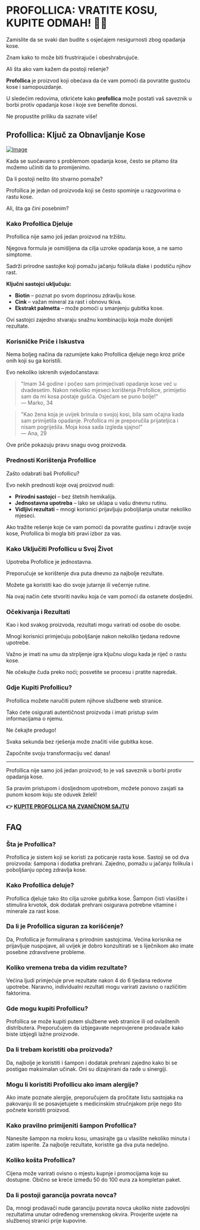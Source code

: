 # PROFOLLICA: VRATITE KOSU, KUPITE ODMAH! 💪🧴

Zamislite da se svaki dan budite s osjećajem nesigurnosti zbog opadanja kose. 

Znam kako to može biti frustrirajuće i obeshrabrujuće. 

Ali šta ako vam kažem da postoji rešenje? 

**Profollica** je proizvod koji obećava da će vam pomoći da povratite gustoću kose i samopouzdanje. 

U sledećim redovima, otkrićete kako **profollica** može postati vaš saveznik u borbi protiv opadanja kose i koje sve benefite donosi. 

Ne propustite priliku da saznate više!

## Profollica: Ključ za Obnavljanje Kose

[![Image](https://www2.sellhealth.com/2/profollica_012_140x250.jpg)](https://gchaffi.com/sOryk6A1)

Kada se suočavamo s problemom opadanja kose, često se pitamo šta možemo učiniti da to promijenimo.

Da li postoji nešto što stvarno pomaže?

Profollica je jedan od proizvoda koji se često spominje u razgovorima o rastu kose. 

Ali, šta ga čini posebnim?

### Kako Profollica Djeluje

Profollica nije samo još jedan proizvod na tržištu. 

Njegova formula je osmišljena da cilja uzroke opadanja kose, a ne samo simptome.

Sadrži prirodne sastojke koji pomažu jačanju folikula dlake i podstiču njihov rast.

**Ključni sastojci uključuju:**

- **Biotin** – poznat po svom doprinosu zdravlju kose.
- **Cink** – važan mineral za rast i obnovu tkiva.
- **Ekstrakt palmetta** – može pomoći u smanjenju gubitka kose.

Ovi sastojci zajedno stvaraju snažnu kombinaciju koja može donijeti rezultate.

### Korisničke Priče i Iskustva

Nema boljeg načina da razumijete kako Profollica djeluje nego kroz priče onih koji su ga koristili.

Evo nekoliko iskrenih svjedočanstava:

> "Imam 34 godine i počeo sam primjećivati opadanje kose već u dvadesetim. 
> Nakon nekoliko mjeseci korištenja Profollice, primijetio sam da mi kosa postaje gušća. 
> Osjećam se puno bolje!"  
> — Marko, 34

> "Kao žena koja je uvijek brinula o svojoj kosi, bila sam očajna kada sam primijetila opadanje. 
> Profollica mi je preporučila prijateljica i nisam pogriješila. 
> Moja kosa sada izgleda sjajno!"  
> — Ana, 29

Ove priče pokazuju pravu snagu ovog proizvoda.

### Prednosti Korištenja Profollice

Zašto odabrati baš Profollicu? 

Evo nekih prednosti koje ovaj proizvod nudi:

- **Prirodni sastojci** – bez štetnih hemikalija.
- **Jednostavna upotreba** – lako se uklapa u vašu dnevnu rutinu.
- **Vidljivi rezultati** – mnogi korisnici prijavljuju poboljšanja unutar nekoliko mjeseci.

Ako tražite rešenje koje će vam pomoći da povratite gustinu i zdravlje svoje kose, Profollica bi mogla biti pravi izbor za vas.

### Kako Uključiti Profollicu u Svoj Život

Upotreba Profollice je jednostavna. 

Preporučuje se korištenje dva puta dnevno za najbolje rezultate.

Možete ga koristiti kao dio svoje jutarnje ili večernje rutine.

Na ovaj način ćete stvoriti naviku koja će vam pomoći da ostanete dosljedni.

### Očekivanja i Rezultati

Kao i kod svakog proizvoda, rezultati mogu varirati od osobe do osobe. 

Mnogi korisnici primjećuju poboljšanje nakon nekoliko tjedana redovne upotrebe.

Važno je imati na umu da strpljenje igra ključnu ulogu kada je riječ o rastu kose. 

Ne očekujte čuda preko noći; posvetite se procesu i pratite napredak.

### Gdje Kupiti Profollicu?

Profollica možete naručiti putem njihove službene web stranice. 

Tako ćete osigurati autentičnost proizvoda i imati pristup svim informacijama o njemu.

Ne čekajte predugo! 

Svaka sekunda bez rješenja može značiti više gubitka kose. 

Započnite svoju transformaciju već danas!

---

Profollica nije samo još jedan proizvod; to je vaš saveznik u borbi protiv opadanja kose. 

Sa pravim pristupom i dosljednom upotrebom, možete ponovo zasjati sa punom kosom koju ste oduvek želeli!



**👉 [KUPITE PROFOLLICA NA ZVANIČNOM SAJTU](https://gchaffi.com/sOryk6A1)**

## FAQ

### Šta je Profollica?

Profollica je sistem koji se koristi za poticanje rasta kose. Sastoji se od dva proizvoda: šampona i dodatka prehrani. Zajedno, pomažu u jačanju folikula i poboljšanju općeg zdravlja kose.

### Kako Profollica deluje?

Profollica djeluje tako što cilja uzroke gubitka kose. Šampon čisti vlasište i stimulira krvotok, dok dodatak prehrani osigurava potrebne vitamine i minerale za rast kose.

### Da li je Profollica siguran za korišćenje?

Da, Profollica je formulirana s prirodnim sastojcima. Većina korisnika ne prijavljuje nuspojave, ali uvijek je dobro konzultirati se s liječnikom ako imate posebne zdravstvene probleme.

### Koliko vremena treba da vidim rezultate?

Većina ljudi primjećuje prve rezultate nakon 4 do 6 tjedana redovne upotrebe. Naravno, individualni rezultati mogu varirati zavisno o različitim faktorima.

### Gde mogu kupiti Profollicu?

Profollica se može kupiti putem službene web stranice ili od ovlaštenih distributera. Preporučujem da izbjegavate neprovjerene prodavače kako biste izbjegli lažne proizvode.

### Da li trebam koristiti oba proizvoda?

Da, najbolje je koristiti i šampon i dodatak prehrani zajedno kako bi se postigao maksimalan učinak. Oni su dizajnirani da rade u sinergiji.

### Mogu li koristiti Profollicu ako imam alergije?

Ako imate poznate alergije, preporučujem da pročitate listu sastojaka na pakovanju ili se posavjetujete s medicinskim stručnjakom prije nego što počnete koristiti proizvod.

### Kako pravilno primijeniti šampon Profollica?

Nanesite šampon na mokru kosu, umasirajte ga u vlasište nekoliko minuta i zatim isperite. Za najbolje rezultate, koristite ga dva puta nedeljno.

### Koliko košta Profollica?

Cijena može varirati ovisno o mjestu kupnje i promocijama koje su dostupne. Obično se kreće između 50 do 100 eura za kompletan paket.

### Da li postoji garancija povrata novca?

Da, mnogi prodavači nude garanciju povrata novca ukoliko niste zadovoljni rezultatima unutar određenog vremenskog okvira. Provjerite uvjete na službenoj stranici prije kupovine.